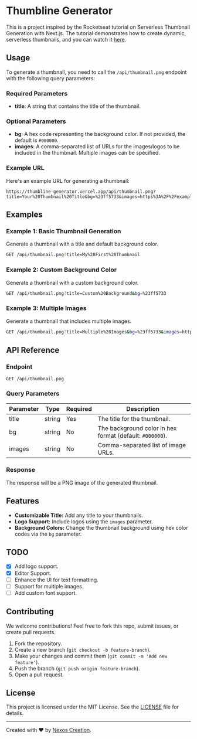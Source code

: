 # Thumbline Generator

This is a project inspired by the Rocketseat tutorial on Serverless Thumbnail Generation with Next.js. The tutorial demonstrates how to create dynamic, serverless thumbnails, and you can watch it [here](https://www.youtube.com/watch?v=qvetoR6V5ic).

## Usage
To generate a thumbnail, you need to call the `/api/thumbnail.png` endpoint with the following query parameters:

### Required Parameters
- **title**: A string that contains the title of the thumbnail.

### Optional Parameters
- **bg**: A hex code representing the background color. If not provided, the default is `#000000`.
- **images**: A comma-separated list of URLs for the images/logos to be included in the thumbnail. Multiple images can be specified.

### Example URL
Here's an example URL for generating a thumbnail:
```
https://thumbline-generator.vercel.app/api/thumbnail.png?title=Your%20Thumbnail%20Title&bg=%23ff5733&images=https%3A%2F%2Fexample.com%2Flogo1.png,https%3A%2F%2Fexample.com%2Flogo2.png
```

## Examples
### Example 1: Basic Thumbnail Generation
Generate a thumbnail with a title and default background color.
```bash
GET /api/thumbnail.png?title=My%20First%20Thumbnail
```

### Example 2: Custom Background Color
Generate a thumbnail with a custom background color.
```bash
GET /api/thumbnail.png?title=Custom%20Background&bg=%23ff5733
```

### Example 3: Multiple Images
Generate a thumbnail that includes multiple images.
```bash
GET /api/thumbnail.png?title=Multiple%20Images&bg=%23ff5733&images=https%3A%2F%2Fexample.com%2Flogo1.png,https%3A%2F%2Fexample.com%2Flogo2.png
```

## API Reference
### Endpoint
`GET /api/thumbnail.png`

### Query Parameters
| Parameter | Type   | Required | Description                                              |
|-----------|--------|----------|----------------------------------------------------------|
| title     | string | Yes      | The title for the thumbnail.                             |
| bg        | string | No       | The background color in hex format (default: `#000000`).|
| images    | string | No       | Comma-separated list of image URLs.                     |

### Response
The response will be a PNG image of the generated thumbnail.


## Features

- **Customizable Title:** Add any title to your thumbnails.
- **Logo Support:** Include logos using the `images` parameter.
- **Background Colors:** Change the thumbnail background using hex color codes via the `bg` parameter.

## TODO

- [x] Add logo support.
- [x] Editor Support.
- [ ] Enhance the UI for text formatting.
- [ ] Support for multiple images.
- [ ] Add custom font support.

## Contributing

We welcome contributions! Feel free to fork this repo, submit issues, or create pull requests.

1. Fork the repository.
2. Create a new branch (`git checkout -b feature-branch`).
3. Make your changes and commit them (`git commit -m 'Add new feature'`).
4. Push the branch (`git push origin feature-branch`).
5. Open a pull request.

## License

This project is licensed under the MIT License. See the [LICENSE](LICENSE) file for details.

---

Created with ❤️ by [Nexos Creation](https://github.com/nexoscreation).
